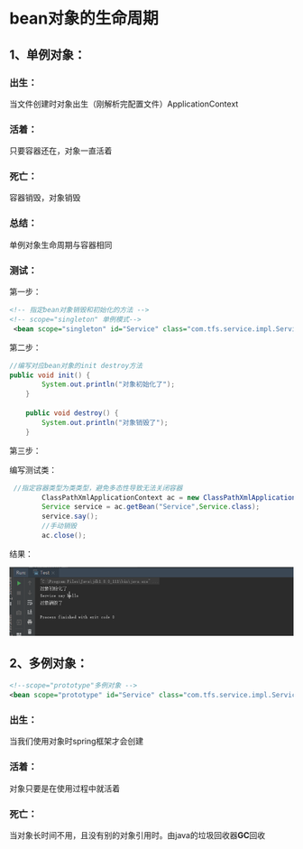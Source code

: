 # bean对象的生命周期

## 1、单例对象：

### 出生：

当文件创建时对象出生（刚解析完配置文件）ApplicationContext

### 活着：

只要容器还在，对象一直活着

### 死亡：

容器销毁，对象销毁

### 总结：

单例对象生命周期与容器相同

### 测试：

第一步：

~~~xml
<!-- 指定bean对象销毁和初始化的方法 -->
<!-- scope="singleton" 单例模式-->
 <bean scope="singleton" id="Service" class="com.tfs.service.impl.ServiceImpl" init-method="init" destroy-method="destroy">
~~~

第二步：

~~~java
//编写对应bean对象的init destroy方法
public void init() {
        System.out.println("对象初始化了");
    }

    public void destroy() {
        System.out.println("对象销毁了");
    }
~~~

第三步：

编写测试类：

~~~java
 //指定容器类型为类类型，避免多态性导致无法关闭容器
        ClassPathXmlApplicationContext ac = new ClassPathXmlApplicationContext("beans.xml");
        Service service = ac.getBean("Service",Service.class);
        service.say();
        //手动销毁
        ac.close();
~~~



结果：

![1569730513921](bean%E5%AF%B9%E8%B1%A1%E7%9A%84%E7%94%9F%E5%91%BD%E5%91%A8%E6%9C%9F.assets/1569730513921.png)

## 2、多例对象：

```xml
<!--scope="prototype"多例对象 -->
<bean scope="prototype" id="Service" class="com.tfs.service.impl.ServiceImpl" init-method="init" destroy-method="destroy">
```

### 出生：

当我们使用对象时spring框架才会创建

### 活着：

对象只要是在使用过程中就活着

### 死亡：

当对象长时间不用，且没有别的对象引用时。由java的垃圾回收器**GC**回收